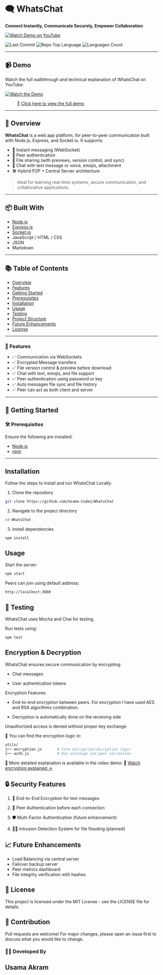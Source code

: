 # 🗨️ WhatsChat
**Connect Instantly, Communicate Securely, Empower Collaboration**

[![Watch Demo on YouTube](https://img.shields.io/badge/Watch%20Demo-YouTube-red?style=for-the-badge&logo=youtube)](https://www.youtube.com/watch?v=-XuZeSZWVXA)

![Last Commit](https://img.shields.io/github/last-commit/Usama-Codez/WhatsChat)
![Repo Top Language](https://img.shields.io/github/languages/top/Usama-Codez/WhatsChat)
![Languages Count](https://img.shields.io/github/languages/count/Usama-Codez/WhatsChat)

---

## 📹 Demo

Watch the full walkthrough and technical explanation of WhatsChat on YouTube:

[![Watch the Demo](https://img.youtube.com/vi/-XuZeSZWVXA/0.jpg)](https://www.youtube.com/watch?v=-XuZeSZWVXA)

> 🔗 [Click here to view the full demo](https://www.youtube.com/watch?v=-XuZeSZWVXA)

---

## 🚀 Overview
**WhatsChat** is a web app platform, for peer-to-peer communication built with Node.js, Express, and Socket.io. It supports:

- 🔄 Instant messaging (WebSocket)
- 🔐 Peer authentication
- 🧩 File sharing (with previews, version control, and sync)
- 💬 Chat with text message or voice, emojis, attachment
- 🛠️ Hybrid P2P + Central Server architecture

> Ideal for learning real-time systems, secure communication, and collaborative applications.

---

## 📦 Built With

- [Node.js](https://nodejs.org/)
- [Express.js](https://expressjs.com/)
- [Socket.io](https://socket.io/)
- JavaScript / HTML / CSS
- JSON
- Markdown

---

## 📚 Table of Contents

- [Overview](#-overview)
- [Features](#-features)
- [Getting Started](#-getting-started)
- [Prerequisites](#-prerequisites)
- [Installation](#-installation)
- [Usage](#-usage)
- [Testing](#-testing)
- [Project Structure](#-project-structure)
- [Future Enhancements](#-future-enhancements)
- [License](#-license)

---

### 🔧 Features

- ✅ Communication via WebSockets
- ✅ Encrypted Message transfers
- ✅ File version control & preview before download
- ✅ Chat with text, emojis, and file support
- ✅ Peer authentication using password or key
- ✅ Auto messages file sync and file history
- ✅ Peer can act as both client and server

---

## 🚀 Getting Started

### 🛠 Prerequisites

Ensure the following are installed:

- [Node.js](https://nodejs.org/)
- [npm](https://www.npmjs.com/)

---

## Installation
Follow the steps to install and run WhatsChat Locally:
1. Clone the repository
```bash
git clone https://github.com/Usama-Codez/WhatsChat
```
2. Navigate to the project directory
```bash
cd WhatsChat
```
3. Install dependencies
```bash
npm install
```

## Usage
Start the server:
```bash
npm start
```

Peers can join using default address:
```bash
http://localhost:3000
```

## 🧪 Testing
WhatsChat uses Mocha and Chai for testing.

Run tests using:
```bash
npm test
```

## Encryption & Decryption
WhatsChat ensures secure communication by encrypting:

- Chat messages

- User authentication tokens

Encryption Features:

- End-to-end encryption between peers. For encryption I have used AES and RSA algorithms combination.

- Decryption is automatically done on the receiving side

Unauthorized access is denied without proper key exchange

🔎 You can find the encryption logic in:

```bash
utils/
├── encryption.js       # Core encryption/decryption logic
├── auth.js             # Key exchange and peer validation
```
🧠 More detailed explanation is available in the video demo:
🔗 [Watch encryption explained ->](https://www.youtube.com/watch?v=-XuZeSZWVXA)

## 🔒 Security Features
1. 🔐 End-to-End Encryption for text messages

2. 🔑 Peer Authentication before each connection

3. 🛡️ Multi-Factor Authentication (future enhancement)

4. 🕵️‍♂️ Intrusion Detection System for file flooding (planned)

## 📈 Future Enhancements
- Load Balancing via central server
- Failover backup server
- Peer metrics dashboard
- File integrity verification with hashes

## 📜 License
This project is licensed under the MIT License - see the LICENSE file for details.

## 🤝 Contribution
Pull requests are welcome! For major changes, please open an issue first to discuss what you would like to change.

### 🙋‍♂️ Developed By
Usama Akram
---

